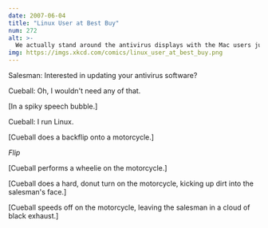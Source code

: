 ```yaml
---
date: 2007-06-04
title: "Linux User at Best Buy"
num: 272
alt: >-
  We actually stand around the antivirus displays with the Mac users just waiting for someone to ask.
img: https://imgs.xkcd.com/comics/linux_user_at_best_buy.png
---
```

Salesman: Interested in updating your antivirus software?

Cueball: Oh, I wouldn't need any of that.

[In a spiky speech bubble.]

Cueball: I run Linux.

[Cueball does a backflip onto a motorcycle.]

*Flip*

[Cueball performs a wheelie on the motorcycle.]

[Cueball does a hard, donut turn on the motorcycle, kicking up dirt into the salesman's face.]

[Cueball speeds off on the motorcycle, leaving the salesman in a cloud of black exhaust.]